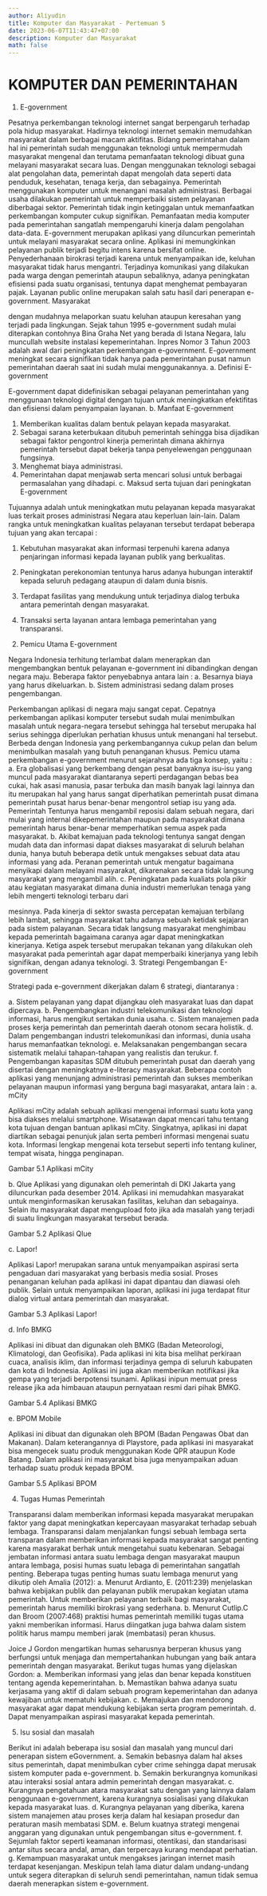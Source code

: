 ```yaml
---
author: Aliyudin
title: Komputer dan Masyarakat - Pertemuan 5
date: 2023-06-07T11:43:47+07:00
description: Komputer dan Masyarakat
math: false
---
```


# KOMPUTER DAN PEMERINTAHAN

1.	E-government

Pesatnya perkembangan teknologi internet sangat berpengaruh terhadap pola hidup masyarakat. Hadirnya teknologi internet semakin memudahkan masyarakat dalam berbagai macam aktifitas.
Bidang pemerintahan dalam hal ini pemerintah sudah menggunakan teknologi untuk mempermudah masyarakat mengenal dan terutama pemanfaatan teknologi dibuat guna melayani masyarakat secara luas. Dengan menggunakan teknologi sebagai alat pengolahan data, pemerintah dapat mengolah data seperti data penduduk, kesehatan, tenaga kerja, dan sebagainya. Pemerintah menggunakan komputer untuk menangani masalah administrasi.
Berbagai usaha dilakukan pemerintah untuk memperbaiki sistem pelayanan diberbagai sektor. Pemerintah tidak ingin ketinggalan untuk memanfaatkan perkembangan komputer cukup signifikan. Pemanfaatan media komputer pada pemerintahan sangatlah mempengaruhi kinerja dalam pengolahan data-data.
E-government merupakan aplikasi yang diluncurkan pemerintah untuk melayani masyarakat secara online. Aplikasi ini memungkinkan pelayanan publik terjadi begitu intens karena bersifat online. Penyederhanaan birokrasi terjadi karena untuk menyampaikan ide, keluhan masyarakat tidak harus mengantri. Terjadinya komunikasi yang dilakukan pada warga dengan pemerintah ataupun sebaliknya, adanya peningkatan efisiensi pada suatu organisasi, tentunya dapat menghemat pembayaran pajak. Layanan public online merupakan salah satu hasil dari penerapan e-government. Masyarakat
 
dengan mudahnya melaporkan suatu keluhan ataupun keresahan yang terjadi pada lingkungan.
Sejak tahun 1995 e-government sudah mulai diterapkan contohnya Bina Graha Net yang berada di Istana Negara, lalu muncullah website instalasi kepemerintahan. Inpres Nomor 3 Tahun 2003 adalah awal dari peningkatan perkembangan e-government. E-government meningkat secara signifikan tidak hanya pada pemerintahan pusat namun pemerintahan daerah saat ini sudah mulai menggunakannya.
a.	Definisi E-government

E-government dapat didefinisikan sebagai pelayanan pemerintahan yang menggunaan teknologi digital dengan tujuan untuk meningkatkan efektifitas dan efisiensi dalam penyampaian layanan.
b.	Manfaat E-government

1)	Memberikan kualitas dalam bentuk pelayan kepada masyarakat.
2)	Sebagai sarana keterbukaan ditubuh pemerintah sehingga bisa dijadikan sebagai faktor pengontrol kinerja pemerintah dimana akhirnya pemerintah tersebut dapat bekerja tanpa penyelewengan penggunaan fungsinya.
3)	Menghemat biaya administrasi.
4)	Pemerintahan dapat menjawab serta mencari solusi untuk berbagai permasalahan yang dihadapi.
c.	Maksud serta tujuan dari peningkatan E-government

Tujuannya adalah untuk meningkatkan mutu pelayanan kepada masyarakat luas terkait proses administrasi Negara atau keperluan lain-lain. Dalam rangka untuk meningkatkan kualitas pelayanan tersebut terdapat beberapa tujuan yang akan tercapai :
1)	Kebutuhan masyarakat akan informasi terpenuhi karena adanya penjaringan informasi kepada layanan publik yang berkualitas.
2)	Peningkatan perekonomian tentunya harus adanya hubungan interaktif kepada seluruh pedagang ataupun di dalam dunia bisnis.
3)	Terdapat fasilitas yang mendukung untuk terjadinya dialog terbuka antara pemerintah dengan masyarakat.
 
4)	Transaksi	serta	layanan	antara	lembaga	pemerintahan	yang transparansi.
2.	Pemicu Utama E-government

Negara Indonesia terhitung terlambat dalam menerapkan dan mengembangkan bentuk pelayanan e-government ini dibandingkan dengan negara maju. Beberapa faktor penyebabnya antara lain :
a.	Besarnya biaya yang harus dikeluarkan.
b.	Sistem administrasi sedang dalam proses pengembangan.

Perkembangan aplikasi di negara maju sangat cepat. Cepatnya perkembangan aplikasi komputer tersebut sudah mulai menimbulkan masalah untuk negara-negara tersebut sehingga hal tersebut merupaka hal serius sehingga diperlukan perhatian khusus untuk menangani hal tersebut. Berbeda dengan Indonesia yang perkembangannya cukup pelan dan belum menimbulkan masalah yang butuh penanganan khusus.
Pemicu utama perkembangan e-government menurut sejarahnya ada tiga konsep, yaitu :
a.	Era globalisasi yang berkembang dengan pesat banyaknya isu-isu yang muncul pada masyarakat diantaranya seperti perdagangan bebas bea cukai, hak asasi manusia, pasar terbuka dan masih banyak lagi lainnya dan itu merupakan hal yang harus sangat diperhatikan pemerintah pusat dimana pemerintah pusat harus benar-benar mengontrol setiap isu yang ada. Pemerintah Tentunya harus mengambil reposisi dalam sebuah negara, dari mulai yang internal dikepemerintahan maupun pada masyarakat dimana pemerintah harus benar-benar memperhatikan semua aspek pada masyarakat.
b.	Akibat kemajuan pada teknologi tentunya sangat dengan mudah data dan informasi dapat diakses masyarakat di seluruh belahan dunia, hanya butuh beberapa detik untuk mengakses sebuat data atau informasi yang ada. Peranan pemerintah untuk mengatur bagaimana menyikapi dalam melayani masyarakat, dikarenakan secara tidak langsung masyarakat yang mengambil alih.
c.	Peningkatan pada kualiats pola pikir atau kegiatan masyarakat dimana dunia industri memerlukan tenaga yang lebih mengerti teknologi terbaru dari
 
mesinnya. Pada kinerja di sektor swasta percepatan kemajuan terbilang lebih lambat, sehingga masyarakat tahu adanya sebuah ketidak sejajaran pada sistem palayanan. Secara tidak langsung masyarakat menghimbau kepada pemerintah bagaimana caranya agar dapat meningkatkan kinerjanya.
Ketiga aspek tersebut merupakan tekanan yang dilakukan oleh masyarakat pada pemerintah agar dapat memperbaiki kinerjanya yang lebih signifikan, dengan adanya teknologi.
3.	Strategi Pengembangan E-government

Strategi pada e-government dikerjakan dalam 6 strategi, diantaranya :

a.	Sistem pelayanan yang dapat dijangkau oleh masyarakat luas dan dapat dipercaya.
b.	Pengembangkan industri telekomunikasi dan teknologi informasi, harus mengikut sertakan dunia usaha.
c.	Sistem manajemen pada proses kerja pemerintah dan pemerintah daerah otonom secara holistik.
d.	Dalam pengembangan industri telekomunikasi dan informasi, dunia usaha harus memanfaatkan teknologi.
e.	Melaksanakan pengembangan secara sistematik melalui tahapan-tahapan yang realistis dan terukur.
f.	Pengembangan kapasitas SDM ditubuh pemerintah pusat dan daerah yang disertai dengan meningkatnya e-literacy masyarakat.
Beberapa contoh aplikasi yang menunjang administrasi pemerintah dan sukses memberikan pelayanan maupun informasi yang berguna bagi masyarakat, antara lain :
a.	mCity

Aplikasi mCity adalah sebuah aplikasi mengenai informasi suatu kota yang bisa diakses melalui smartphone. Wisatawan dapat mencari tahu tentang kota tujuan dengan bantuan aplikasi mCity. Singkatnya, aplikasi ini dapat diartikan sebagai penunjuk jalan serta pemberi informasi mengenai suatu kota. Informasi lengkap mengenai kota tersebut seperti info tentang kuliner, tempat wisata, hingga penginapan.
 

 

Gambar 5.1 Aplikasi mCity

b.	Qlue
Aplikasi yang digunakan oleh pemerintah di DKI Jakarta yang
diluncurkan pada desember 2014. Aplikasi ini memudahkan masyarakat untuk menginformasikan kerusakan fasilitas, keluhan dan sebagainya. Selain itu masyarakat dapat mengupload foto jika ada masalah yang terjadi di suatu lingkungan masyarakat tersebut berada.
 

Gambar 5.2 Aplikasi Qlue
 
c.	Lapor!

Aplikasi Lapor! merupakan sarana untuk menyampaikan aspirasi serta pengaduan dari masyarakat yang berbasis media sosial. Proses penanganan keluhan pada aplikasi ini dapat dipantau dan diawasi oleh publik. Selain untuk menyampaikan laporan, aplikasi ini juga terdapat fitur dialog virtual antara pemerintah dan masyarakat.

Gambar 5.3 Aplikasi Lapor!

d.	Info BMKG

Aplikasi ini dibuat dan digunakan oleh BMKG (Badan Meteorologi, Klimatologi, dan Geofisika). Pada aplikasi ini kita bisa melihat perkiraan cuaca, analisis iklim, dan informasi terjadinya gempa di seluruh kabupaten dan kota di Indonesia. Aplikasi ini juga akan memberikan notifikasi jika gempa yang terjadi berpotensi tsunami. Aplikasi inipun memuat press release jika ada himbauan ataupun pernyataan resmi dari pihak BMKG.
 

 

Gambar 5.4 Aplikasi BMKG

e.	BPOM Mobile

Aplikasi ini dibuat dan digunakan oleh BPOM (Badan Pengawas Obat dan Makanan). Dalam keterangannya di Playstore, pada aplikasi ini masyarakat bisa mengecek suatu produk menggunakan Kode QPR ataupun Kode Batang. Dalam aplikasi ini masyarakat bisa juga menyampaikan aduan terhadap suatu produk kepada BPOM.
 

 

Gambar 5.5 Aplikasi BPOM

4.	Tugas Humas Pemerintah

Transparansi dalam memberikan informasi kepada masyarakat merupakan faktor yang dapat meningkatkan kepercayaan masyarakat terhadap sebuah lembaga. Transparansi dalam menjalankan fungsi sebuah lembaga serta transparan dalam memberikan informasi kepada masyarakat sangat penting karena masyarakat berhak untuk mengetahui suatu kebenaran. Sebagai jembatan informasi antara suatu lembaga dengan masyarakat maupun antara lembaga, posisi humas suatu lebaga di pemerintahan sangatlah penting. Beberapa tugas penting humas suatu lembaga menurut yang dikutip oleh Amalia (2012):
a.	Menurut Ardianto, E. (2011:239) menjelaskan bahwa kebijakan publik dan pelayanan publik merupakan kegiatan utama pemerintah. Untuk memberikan pelayanan terbaik bagi masyarakat, pemerintah harus memiliki birokrasi yang sederhana.
b.	Menurut Cutlip.C dan Broom (2007:468) praktisi humas pemerintah memiliki tugas utama yakni memberikan informasi. Harus diingatkan juga bahwa dalam sistem politik harus mampu memberi jarak (membatasi) peran khusus.
 
Joice J Gordon mengartikan humas seharusnya berperan khusus yang berfungsi untuk menjaga dan mempertahankan hubungan yang baik antara pemerintah dengan masyarakat. Berikut tugas humas yang dijelaskan Gordon:
a.	Memberikan informasi yang jelas dan benar kepada konstituen tentang agenda kepemerintahan.
b.	Memastikan bahwa adanya suatu kerjasama yang aktif di dalam sebuah program kepemerintahan dan adanya kewajiban untuk mematuhi kebijakan.
c.	Memajukan dan mendorong masyarakat agar dapat mendukung kebijakan serta program pemerintah.
d.	Dapat menyampaikan aspirasi masyarakat kepada pemerintah.

5.	Isu sosial dan masalah

Berikut ini adalah beberapa isu sosial dan masalah yang muncul dari penerapan sistem eGovernment.
a.	Semakin bebasnya dalam hal akses situs pemerintah, dapat menimbulkan cyber crime sehingga dapat merusak sistem komputer pada e-government.
b.	Semakin berkurangnya komunikasi atau interaksi sosial antara admin pemerintah dengan masyarakat.
c.	Kurangnya pengetahuan atara masyarakat satu dengan yang lainnya dalam penggunaan e-government, karena kurangnya sosialisasi yang dilakukan kepada masyarakat luas.
d.	Kurangnya pelayanan yang diberika, karena sistem manajemen atau proses kerja dalam hal kesiapan prosedur dan peraturan masih membatasi SDM.
e.	Belum kuatnya strategi mengenai anggaran yang digunakan untuk pengembangan situs e-government.
f.	Sejumlah faktor seperti keamanan informasi, otentikasi, dan standarisasi antar situs secara andal, aman, dan terpercaya kurang mendapat perhatian.
g.	Kemampuan masyarakat untuk mengakses jaringan internet masih terdapat kesenjangan. Meskipun telah lama diatur dalam undang-undang untuk segera diterapkan di seluruh sendi pemerintahan, namun tidak semua daerah menerapkan sistem e-government.
